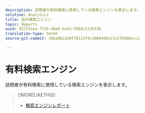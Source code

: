 ```yaml
---
description: 訪問者が有料検索に使用している検索エンジンを表示します。
solution: Analytics
title: 有料検索エンジン
topic: Reports
uuid: 82f27eea-f72b-48a9-ba5d-5968c212b536
translation-type: tm+mt
source-git-commit: 16ba0b12e0f70112f4c10804d0a13c278388ecc2

---
```



# 有料検索エンジン

訪問者が有料検索に使用している検索エンジンを表示します。

>[!MORELIKETHIS]
>
>* [検索エンジンレポート](/help/components/c-variables/dimensionslist/reports-search-engines.md)

